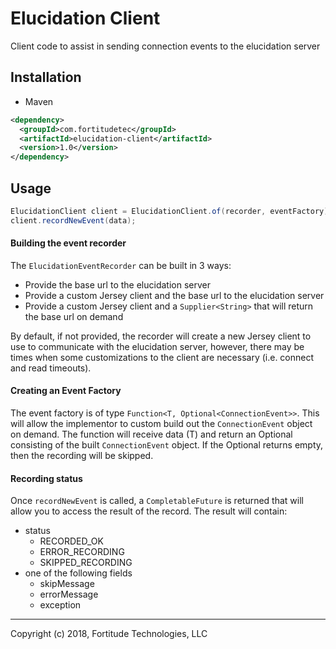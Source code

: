 # Elucidation Client
Client code to assist in sending connection events to the elucidation server

Installation
---
* Maven

```xml
<dependency>
  <groupId>com.fortitudetec</groupId>
  <artifactId>elucidation-client</artifactId>
  <version>1.0</version>
</dependency>
```

Usage
---
```java
ElucidationClient client = ElucidationClient.of(recorder, eventFactory);
client.recordNewEvent(data);
```

#### Building the event recorder
The `ElucidationEventRecorder` can be built in 3 ways:
* Provide the base url to the elucidation server
* Provide a custom Jersey client and the base url to the elucidation server
* Provide a custom Jersey client and a `Supplier<String>` that will return the base url on demand

By default, if not provided, the recorder will create a new Jersey client to use to communicate with the elucidation server, however, 
there may be times when some customizations to the client are necessary (i.e. connect and read timeouts).

#### Creating an Event Factory
The event factory is of type `Function<T, Optional<ConnectionEvent>>`.  This will allow the implementor to custom build out the 
`ConnectionEvent` object on demand.  The function will receive data (T) and return an Optional consisting of the built `ConnectionEvent` object.
If the Optional returns empty, then the recording will be skipped.

#### Recording status
Once `recordNewEvent` is called, a `CompletableFuture` is returned that will allow you to access the result of the record.
The result will contain:
* status
    * RECORDED_OK
    * ERROR_RECORDING
    * SKIPPED_RECORDING
* one of the following fields
    * skipMessage
    * errorMessage
    * exception

---
Copyright (c) 2018, Fortitude Technologies, LLC